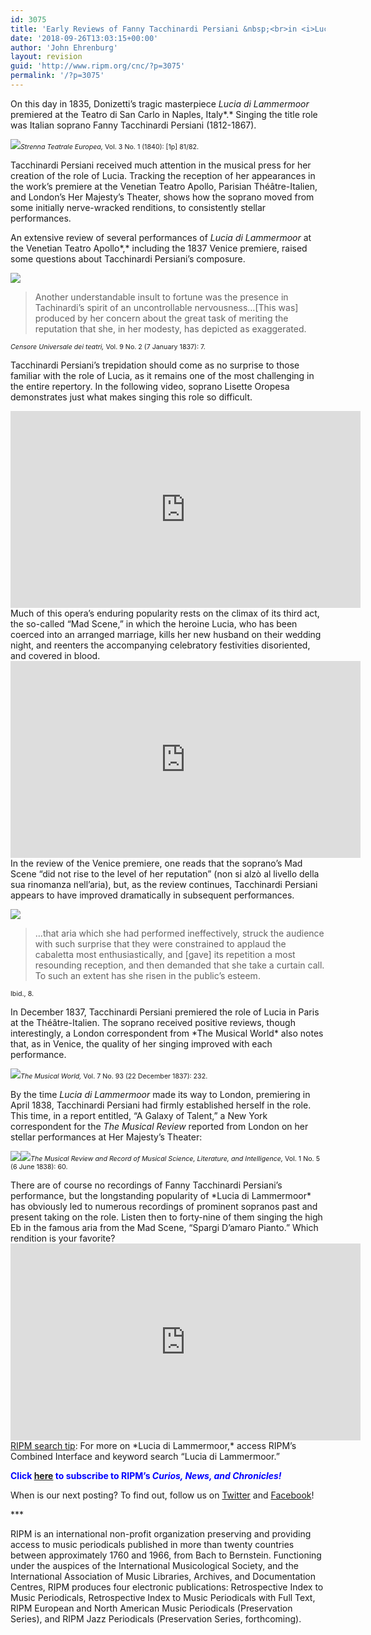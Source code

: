 ```yaml
---
id: 3075
title: 'Early Reviews of Fanny Tacchinardi Persiani &nbsp;<br>in <i>Lucia di Lammermoor</i>'
date: '2018-09-26T13:03:15+00:00'
author: 'John Ehrenburg'
layout: revision
guid: 'http://www.ripm.org/cnc/?p=3075'
permalink: '/?p=3075'
---
```


On this day in 1835, Donizetti’s tragic masterpiece *Lucia di Lammermoor* premiered at the Teatro di San Carlo in Naples, Italy*.* Singing the title role was Italian soprano Fanny Tacchinardi Persiani (1812-1867).

![](http://www.ripm.org/cnc/wp-content/uploads/2018/09/Lucia-1.jpg)<span style="font-size: 8pt;">*Strenna Teatrale Europea,* Vol. 3 No. 1 (1840): \[1p\] 81/82. </span>

Tacchinardi Persiani received much attention in the musical press for her creation of the role of Lucia. Tracking the reception of her appearances in the work’s premiere at the Venetian Teatro Apollo, Parisian Théâtre-Italien, and London’s Her Majesty’s Theater, shows how the soprano moved from some initially nerve-wracked renditions, to consistently stellar performances.

An extensive review of several performances of *Lucia di Lammermoor* at the Venetian Teatro Apollo*,* including the 1837 Venice premiere, raised some questions about Tacchinardi Persiani’s composure.

![](http://www.ripm.org/cnc/wp-content/uploads/2018/09/lucia-2.1.jpg)

> Another understandable insult to fortune was the presence in Tachinardi’s spirit of an uncontrollable nervousness…\[This was\] produced by her concern about the great task of meriting the reputation that she, in her modesty, has depicted as exaggerated.

<span style="font-size: 8pt;">*Censore Universale dei teatri,* Vol. 9 No. 2 (7 January 1837): 7. </span>

Tacchinardi Persiani’s trepidation should come as no surprise to those familiar with the role of Lucia, as it remains one of the most challenging in the entire repertory. In the following video, soprano Lisette Oropesa demonstrates just what makes singing this role so difficult.

<div style="text-align: center;"><iframe allowfullscreen="allowfullscreen" frameborder="0" height="315" loading="lazy" src="https://www.youtube.com/embed/qR_SqtJMqZE?rel=0&start=1&end=165" width="560"><span class="mce_SELRES_start" data-mce-type="bookmark" style="display: inline-block; width: 0px; overflow: hidden; line-height: 0;">﻿</span></iframe></div><div></div>Much of this opera’s enduring popularity rests on the climax of its third act, the so-called “Mad Scene,” in which the heroine Lucia, who has been coerced into an arranged marriage, kills her new husband on their wedding night, and reenters the accompanying celebratory festivities disoriented, and covered in blood.

<div style="text-align: center;"><iframe allowfullscreen="allowfullscreen" frameborder="0" height="315" loading="lazy" src="https://www.youtube.com/embed/NYm7oJXVeks?rel=0&start=1" width="560"></iframe></div>In the review of the Venice premiere, one reads that the soprano’s Mad Scene “did not rise to the level of her reputation” (non si alzò al livello della sua rinomanza nell’aria), but, as the review continues, Tacchinardi Persiani appears to have improved dramatically in subsequent performances.

![](http://www.ripm.org/cnc/wp-content/uploads/2018/09/lucia-3.1.jpg)

> …that aria which she had performed ineffectively, struck the audience with such surprise that they were constrained to applaud the cabaletta most enthusiastically, and \[gave\] its repetition a most resounding reception, and then demanded that she take a curtain call. To such an extent has she risen in the public’s esteem.

<span style="font-size: 8pt;">Ibid., 8. </span>

<div>In December 1837, Tacchinardi Persiani premiered the role of Lucia in Paris at the Théâtre-Italien. The soprano received positive reviews, though interestingly, a London correspondent from *The Musical World* also notes that, as in Venice, the quality of her singing improved with each performance.

![](http://www.ripm.org/cnc/wp-content/uploads/2018/09/lucia-4.1.jpg)<span style="font-size: 8pt;">*The Musical World,* Vol. 7 No. 93 (22 December 1837): 232. </span>

By the time *Lucia di Lammermoor* made its way to London, premiering in April 1838, Tacchinardi Persiani had firmly established herself in the role. This time, in a report entitled, “A Galaxy of Talent,” a New York correspondent for the *The Musical Review* reported from London on her stellar performances at Her Majesty’s Theater:

![](http://www.ripm.org/cnc/wp-content/uploads/2018/09/lucia-5.jpg)![](http://www.ripm.org/cnc/wp-content/uploads/2018/09/lucia-6.jpg)<span style="font-size: 8pt;">*The Musical Review and Record of Musical Science, Literature, and Intelligence,* Vol. 1 No. 5 (6 June 1838): 60. </span>

</div>There are of course no recordings of Fanny Tacchinardi Persiani’s performance, but the longstanding popularity of *Lucia di Lammermoor* has obviously led to numerous recordings of prominent sopranos past and present taking on the role. Listen then to forty-nine of them singing the high Eb in the famous aria from the Mad Scene, “Spargi D’amaro Pianto.” Which rendition is your favorite?

<div style="text-align: center;"><iframe allowfullscreen="allowfullscreen" frameborder="0" height="315" loading="lazy" src="https://www.youtube.com/embed/VSNWnaA5Ku4?rel=0&start=1" width="560"></iframe></div><u>RIPM search tip</u>: For more on *Lucia di Lammermoor,* access RIPM’s Combined Interface and keyword search “Lucia di Lammermoor.”

<span style="color: #0000ff;">**Click<span style="color: #ff0000;"> </span>**<span style="color: #ff0000;">[**here**](http://ripm.org/?page=cncsubscribe)</span>**<span style="color: #ff0000;"> </span>to subscribe to RIPM’s *Curios, News, and Chronicles!*** </span>

When is our next posting? To find out, follow us on [Twitter](https://twitter.com/RIPMCenter) and [Facebook](https://www.facebook.com/RIPMCenter/)!

\*\*\*

RIPM is an international non-profit organization preserving and providing access to music periodicals published in more than twenty countries between approximately 1760 and 1966, from Bach to Bernstein. Functioning under the auspices of the International Musicological Society, and the International Association of Music Libraries, Archives, and Documentation Centres, RIPM produces four electronic publications: Retrospective Index to Music Periodicals, Retrospective Index to Music Periodicals with Full Text, RIPM European and North American Music Periodicals (Preservation Series), and RIPM Jazz Periodicals (Preservation Series, forthcoming).